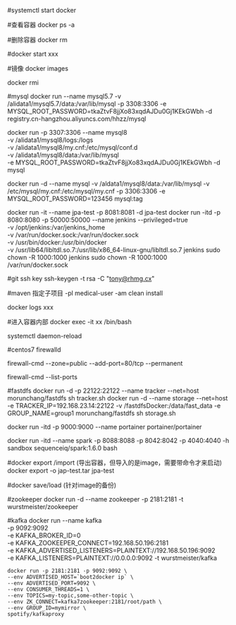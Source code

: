 #systemctl start docker 

#查看容器
docker ps -a

#删除容器
docker rm 

#docker start xxx

#镜像
docker images

docker rmi



#mysql
docker run --name mysql5.7 -v /alidata1/mysql5.7/data:/var/lib/mysql -p 3308:3306 -e MYSQL_ROOT_PASSWORD=tkaZtvF8jjXo83xqdAJDu0Gj1KEkGWbh -d registry.cn-hangzhou.aliyuncs.com/hhzz/mysql

docker run -p 3307:3306 --name mysql8 \
-v /alidata1/mysql8/logs:/logs  \
-v /alidata1/mysql8/my.cnf:/etc/mysql/conf.d   \
-v /alidata1/mysql8/data:/var/lib/mysql  \
-e MYSQL_ROOT_PASSWORD=tkaZtvF8jjXo83xqdAJDu0Gj1KEkGWbh -d mysql

docker run  -d --name mysql -v /aldata1/mysql8/data:/var/lib/mysql -v /etc/mysql/my.cnf:/etc/mysql/my.cnf -p 3306:3306 -e MYSQL_ROOT_PASSWORD=123456 mysql:tag

docker run -it --name jpa-test -p 8081:8081 -d jpa-test
docker run -itd -p 8080:8080 -p 50000:50000 --name jenkins --privileged=true \
-v /opt/jenkins:/var/jenkins_home \
-v /var/run/docker.sock:/var/run/docker.sock \
-v /usr/bin/docker:/usr/bin/docker \
-v /usr/lib64/libltdl.so.7:/usr/lib/x86_64-linux-gnu/libltdl.so.7  jenkins
sudo chown -R 1000:1000 jenkins
sudo chown -R 1000:1000 /var/run/docker.sock

#git ssh key
ssh-keygen -t rsa -C "tony@rhmg.cx"

#maven 指定子项目
-pl medical-user -am clean install

docker logs xxx


#进入容器内部
docker exec -it xx  /bin/bash


systemctl daemon-reload


#centos7 firewalld 

firewall-cmd --zone=public --add-port=80/tcp --permanent

firewall-cmd --list-ports

#fastdfs
docker run -d -p 22122:22122 --name tracker --net=host morunchang/fastdfs sh tracker.sh
docker run -d --name storage --net=host -e TRACKER_IP=192.168.23.14:22122 -v /fastdfsDocker:/data/fast_data -e GROUP_NAME=group1 morunchang/fastdfs sh storage.sh


docker run -itd -p 9000:9000 --name portainer portainer/portainer 

docker run -itd --name spark -p 8088:8088 -p 8042:8042 -p 4040:4040 -h sandbox sequenceiq/spark:1.6.0 bash


#docker export /import (导出容器，但导入的是image，需要带命令才来启动)
docker export -o jap-test.tar jpa-test

#docker save/load (针对image的备份)

#zookeeper
docker run -d --name zookeeper -p 2181:2181 -t wurstmeister/zookeeper

#kafka
	docker run  --name kafka \
	-p 9092:9092 \
	-e KAFKA_BROKER_ID=0 \
	-e KAFKA_ZOOKEEPER_CONNECT=192.168.50.196:2181 \
	-e KAFKA_ADVERTISED_LISTENERS=PLAINTEXT://192.168.50.196:9092 \
	-e KAFKA_LISTENERS=PLAINTEXT://0.0.0.0:9092 -t wurstmeister/kafka

	
	
	docker run -p 2181:2181 -p 9092:9092 \
    --env ADVERTISED_HOST=`boot2docker ip` \
    --env ADVERTISED_PORT=9092 \
    --env CONSUMER_THREADS=1 \
    --env TOPICS=my-topic,some-other-topic \
    --env ZK_CONNECT=kafka7zookeeper:2181/root/path \
    --env GROUP_ID=mymirror \
    spotify/kafkaproxy
    
    
       
